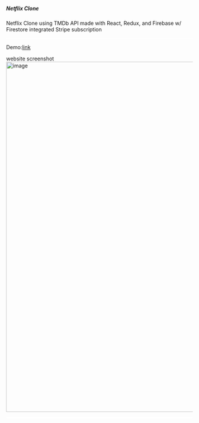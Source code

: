 <h5>Netflix Clone</h5>
Netflix Clone using TMDb API made with React, Redux, and Firebase w/ Firestore integrated Stripe subscription
<p style="border-bottom:3px solid #fff"></d >

Demo:[link ](https://netflix-clone-498b9.web.app/)

website screenshot
<img width="947" alt="image" src="https://user-images.githubusercontent.com/77539723/197736077-ff470eca-7ab9-4fb8-b5db-69489066a1e7.png">

<p style="border-bottom:3px solid #fff"></d >

